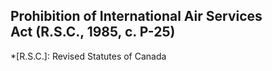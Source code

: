 ## Prohibition of International Air Services Act (R.S.C., 1985, c. P-25)
  *[R.S.C.]: Revised Statutes of Canada
